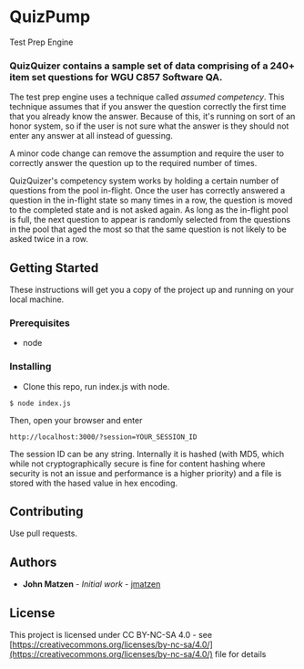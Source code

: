 # QuizPump

Test Prep Engine

### QuizQuizer contains a sample set of data comprising of a 240+ item set questions for WGU C857 Software QA.

The test prep engine uses a technique called *assumed competency*.  This technique assumes that if you answer the question correctly the first time that you already know the answer. Because of this, it's running on sort of an honor system, so if the user is not sure what the answer is they should not enter any answer at all instead of guessing.

A minor code change can remove the assumption and require the user to correctly answer the question up to the required number of times.

QuizQuizer's competency system works by holding a certain number of questions from the pool in-flight.  Once the user has correctly answered a question in the in-flight state so many times in a row, the question is moved to the completed state and is not asked again.  As long as the in-flight pool is full, the next question to appear is randomly selected from the questions in the pool that aged the most so that the same question is not likely to be asked twice in a row.

## Getting Started

These instructions will get you a copy of the project up and running on your local machine.

### Prerequisites

* node


### Installing

* Clone this repo, run index.js with node.

```
$ node index.js
```

Then, open your browser and enter
```
http://localhost:3000/?session=YOUR_SESSION_ID
```

The session ID can be any string.  Internally it is hashed (with MD5, which while not cryptographically secure is fine for content hashing where security is not an issue and performance is a higher priority) and a file is stored with the hased value in hex encoding.

## Contributing

Use pull requests.


## Authors

* **John Matzen** - *Initial work* - [jmatzen](https://github.com/jmatzen)


## License

This project is licensed under CC BY-NC-SA 4.0 - see  [https://creativecommons.org/licenses/by-nc-sa/4.0/](https://creativecommons.org/licenses/by-nc-sa/4.0/) file for details
